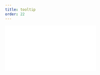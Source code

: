 ```yaml
---
title: tooltip
order: 22
---
```


<embed src="@/docs/manual/core/interaction/tooltip.zh.md"></embed>
